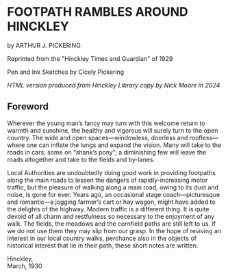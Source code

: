 # FOOTPATH RAMBLES AROUND HINCKLEY

by ARTHUR J. PICKERING

Reprinted from the "Hinckley Times and Guardian" of 1929

Pen and Ink Sketches by Cicely Pickering

_HTML version produced from Hinckley Library copy by Nick Moore in 2024_

## Foreword

Wherever the young man’s fancy may turn with this welcome return to warmth and sunshine, the healthy and vigorous will surely turn to the open country. The wide and open spaces—windowless, doorless and roofless—where one can inflate the lungs and expand the vision. Many will take to the roads in cars; some on “shank’s pony”; a diminishing few will leave the roads altogether and take to the fields and by-lanes.

Local Authorities are undoubtedly doing good work in providing footpaths along the main roads to lessen the dangers of rapidly-increasing motor traffic, but the pleasure of walking along a main road, owing to its dust and noise, is gone for ever. Years ago, an occasional stage coach—picturesque and romantic—a jogging farmer’s cart or hay wagon, might have added to the delights of the highway. Modern traffic is a different thing. It is quite devoid of all charm and restfulness so necessary to the enjoyment of any walk. The fields, the meadows and the cornfield paths are still left to us. If we do not use them they may slip from our grasp. In the hope of reviving an interest in our local country walks, perchance also in the objects of historical interest that lie in their path, these short notes are written.

Hinckley,<br>
March, 1930
